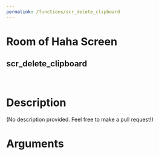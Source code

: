 ```yaml
---
permalink: /functions/scr_delete_clipboard
---
```

# Room of Haha Screen  
## scr_delete_clipboard  
&nbsp;  
# Description  
(No description provided. Feel free to make a pull request!) 
&nbsp;  
# Arguments


